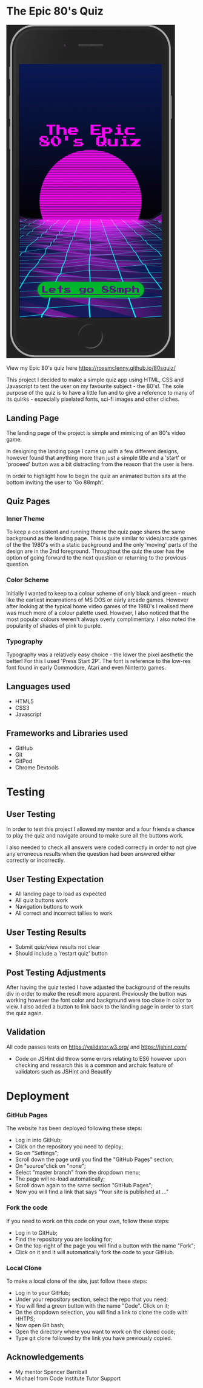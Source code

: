 # The Epic 80's Quiz

![title](assets/img/example.png)

View my Epic 80's quiz here https://rossmclenny.github.io/80squiz/

This project I decided to make a simple quiz app using HTML, CSS and Javascript to test the user on my favourite subject - the 80's!.
The sole purpose of the quiz is to have a little fun and to give a reference to many of its quirks - especially pixelated fonts, sci-fi images and other cliches.

## Landing Page

The landing page of the project is simple and mimicing of an 80's video game. 

In designing the landing page I came up with a few different designs, however found that anything more than just a simple title and a 'start' or 'proceed' button was a bit distracting from the reason that the user is here. 

In order to highlight how to begin the quiz an animated button sits at the bottom inviting the user to 'Go 88mph'. 

## Quiz Pages

### Inner Theme

To keep a consistent and running theme the quiz page shares the same background as the landing page. This is quite similar to video/arcade games of the the 1980's with a static background and the only 'moving' parts of the design are in the 2nd foreground. 
Throughout the quiz the user has the option of going forward to the next question or returning to the previous question. 

### Color Scheme

Initially I wanted to keep to a colour scheme of only black and green - much like the earliest incarnations of MS DOS or early arcade games. However after looking at the typical home video games of the 1980's I realised there was much more of a colour palette used. However, I also noticed that the most popular colours weren't always overly complimentary. I also noted the popularity of shades of pink to purple. 

### Typography

Typography was a relatively easy choice - the lower the pixel aesthetic the better! For this I used 'Press Start 2P'. The font is reference to the low-res font found in early Commodore, Atari and even Nintento games. 

## Languages used

* HTML5
* CSS3
* Javascript

## Frameworks and Libraries used

* GitHub
* Git
* GitPod
* Chrome Devtools

# Testing

## User Testing

In order to test this project I allowed my mentor and a four friends a chance to play the quiz and navigate around to make sure all the buttons work. 

I also needed to check all answers were coded correctly in order to not give any erroneous results when the question had been answered either correctly or incorrectly. 

## User Testing Expectation 

* All landing page to load as expected
* All quiz buttons work
* Navigation buttons to work
* All correct and incorrect tallies to work

## User Testing Results
* Submit quiz/view results not clear 
* Should include a 'restart quiz' button

## Post Testing Adjustments

After having the quiz tested I have adjusted the background of the results div in order to make the result more apparent. Previously the button was working however the font color and background were too close in color to view. 
I also added a button to link back to the landing page in order to start the quiz again. 

## Validation

All code passes tests on https://validator.w3.org/ and https://jshint.com/

* Code on JSHint did throw some errors relating to ES6 however upon checking and research this is a common and archaic feature of validators such as JSHint and Beautify


# Deployment

### GitHub Pages
The website has been deployed following these steps:

* Log in into GitHub;
* Click on the repository you need to deploy;
* Go on "Settings";
* Scroll down the page until you find the "GitHub Pages" section;
* On "source"click on "none";
* Select "master branch" from the dropdown menu;
* The page will re-load automatically;
* Scroll down again to the same section "GitHub Pages";
* Now you will find a link that says "Your site is published at ..."

### Fork the code
If you need to work on this code on your own, follow these steps:

* Log in to GitHub;
* Find the repository you are looking for;
* On the top-right of the page you will find a button with the name "Fork";
* Click on it and it will automatically fork the code to your GitHub.

### Local Clone
To make a local clone of the site, just follow these steps:

* Log in to your GitHub;
* Under your repository section, select the repo that you need;
* You will find a green button with the name "Code". Click on it;
* On the dropdown selection, you will find a link to clone the code with HHTPS;
* Now open Git bash;
* Open the directory where you want to work on the cloned code;
* Type git clone followed by the link you have previously copied.

## Acknowledgements 

* My mentor Spencer Barriball
* Michael from Code Institute Tutor Support


